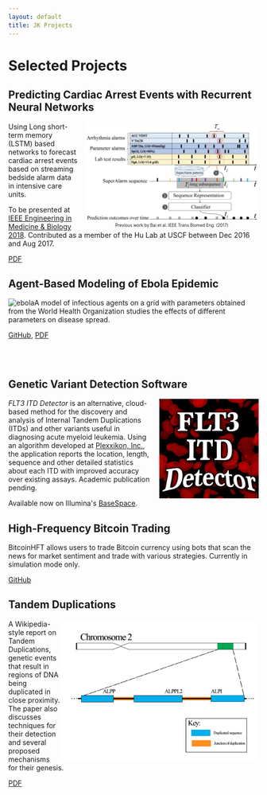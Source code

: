 ```yaml
---
layout: default
title: JK Projects
---
```

# Selected Projects

## Predicting Cardiac Arrest Events with Recurrent Neural Networks

<div style="text-align: center; font-size:60%; float: right;margin: 0px 0px 0px 15px;">
<!-- <a href="http://google.com.au/" rel="some text"> ![Foo](/images/codeblue.jpg]</a> -->
<!-- <img alt="code blue alarms" src="/images/codeblue.jpg" width="350px"/> -->
<a href="https://www.ncbi.nlm.nih.gov/pubmed/27390164">
  <img src="/images/codeblue.jpg" alt="Is the Sequence of SuperAlarm Triggers More Predictive Than Sequence of the Currently Utilized Patient Monitor Alarms?" style="width:350px;">
</a>
<br/>
Previous work by Bai et al. IEEE Trans Biomed Eng. (2017) 
</div>

Using Long short-term memory (LSTM) based networks to forecast cardiac arrest events based on streaming bedside alarm data in intensive care units.

To be presented at [IEEE Engineering in Medicine & Biology 2018](https://embs.papercept.net/conferences/conferences/EMBC18/program/EMBC18_ContentListWeb_4.html). Contributed as a member of the Hu Lab at USCF between Dec 2016 and Aug 2017.

[PDF](/files/hu_lab_report.pdf)




## Agent-Based Modeling of Ebola Epidemic

<div style="text-align: center; float: left;">
<img alt="ebola" src="/images/csm_project.gif" width="300px"/>
</div>

A model of infectious agents on a grid with parameters obtained from the World Health Organization studies the effects of different parameters on disease spread.

[GitHub](https://github.com/jonathanking/ebola-agents), [PDF](https://github.com/jonathanking/ebola-agents/raw/master/CSMProject_King_Frisby_Francoeur.pdf)

<br/>
<br/>

## Genetic Variant Detection Software

<div style="text-align: center; float: right; margin: 0px 0px 0px 15px;">
<img alt="tandem" src="/images/app_icon.jpg" width="200px" />
</div>

*FLT3 ITD Detector* is an alternative, cloud-based method for the discovery and analysis of Internal Tandem Duplications (ITDs) and other variants useful in diagnosing acute myeloid leukemia. Using an algorithm developed at [Plexxikon, Inc.](http://www.plexxikon.com), the application reports the location, length, sequence and other detailed statistics about each ITD with improved accuracy over existing assays. Academic publication pending.

Available now on Illumina's [BaseSpace](https://basespace.illumina.com/apps/1746745/).


## High-Frequency Bitcoin Trading

BitcoinHFT allows users to trade Bitcoin currency using bots that scan the news for market sentiment and trade with various strategies. Currently in simulation mode only.

[GitHub](https://github.com/jonathanking/bitcoinHFT)


## Tandem Duplications


<div style="text-align: center; float: right;">
<img alt="tandem" src="/images/tandem_dup.png" width="400px" />
</div>

A Wikipedia-style report on Tandem Duplications, genetic events that result in regions of DNA being duplicated in close proximity. The paper also discusses techniques for their detection and several proposed mechanisms for their genesis. 

[PDF](/files/tandemduplications.pdf)

